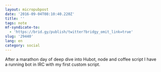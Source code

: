 ```yaml
---
layout: micropubpost
date: '2016-09-04T08:10:40.220Z'
title: ''
tags: note
mf-syndicate-to:
  - 'https://brid.gy/publish/twitter?bridgy_omit_link=true'
slug: '29440'
lang: en
category: social
---
```

After a marathon day of deep dive into Hubot, node and coffee script I have a running bot in IRC with my first custom script.

